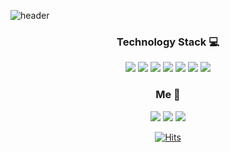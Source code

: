 
![header](https://capsule-render.vercel.app/api?type=waving&color=auto&height=300&section=header&text=Park%20jiyoon👀&fontSize=90)


<div align=center>  

### Technology Stack 💻 

<img src="https://img.shields.io/badge/Python-3766AB?style=flat-square&logo=Python&logoColor=white"/> <img src="https://img.shields.io/badge/github-181717?style=flat-square&logo=github&logoColor=white">
<img src="https://img.shields.io/badge/Android Studio-3DDC84?style=flat-square&logo=Android Studio&logoColor=white"/> <img src="https://img.shields.io/badge/Selenium-43B02A?style=flat-square&logo=Selenium&logoColor=white"/>  <img src="https://img.shields.io/badge/Unity-FFFFFF?style=flat-square&logo=Unity&logoColor=black"/>  <img src="https://img.shields.io/badge/Markdown-5C4C9F?style=flat-square&logo=Markdown&logoColor=white"/>
<img src="https://img.shields.io/badge/C-A8B9CC?style=flat-square&logo=C&logoColor=white"/>



### Me 🐼

<a href="https://www.instagram.com/diyoony/" target="_blank"><img src="https://img.shields.io/badge/Instagram-white?style=flat-square&logo=Instagram&logoColor=#E4405F"/></a> <a href="mailto:bbpgy1995@gmail.com/" target="_blank"><img src="https://img.shields.io/badge/Gmail-white?style=flat-square&logo=Gmail&logoColor=#EA4335"/></a> 
<a href="mailto:bbpgy@naver.com/" target="_blank"><img src="https://img.shields.io/badge/Naver-white?style=flat-square&logo=Naver&logoColor=#03C75A"/></a> 


[![Hits](https://hits.seeyoufarm.com/api/count/incr/badge.svg?url=https%3A%2F%2Fgithub.com%2FPark-jiyoon&count_bg=%23D8BBE9&title_bg=%23948D8D&icon=smugmug.svg&icon_color=%23E7E7E7&title=hits&edge_flat=true)](https://hits.seeyoufarm.com)
 </div>
